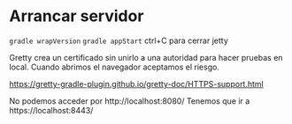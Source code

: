 
# Arrancar servidor 
``gradle wrapVersion``
``gradle appStart``
ctrl+C para cerrar jetty

Gretty crea un certificado sin unirlo a una autoridad para hacer pruebas en local. Cuando abrimos el navegador aceptamos el riesgo.

https://gretty-gradle-plugin.github.io/gretty-doc/HTTPS-support.html

No podemos acceder por http://localhost:8080/
Tenemos que ir a https://localhost:8443/


